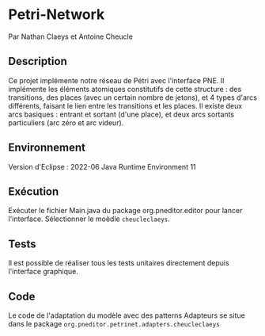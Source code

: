 # Petri-Network
Par Nathan Claeys et Antoine Cheucle

## Description
Ce projet implémente notre réseau de Pétri avec l'interface PNE. Il implémente les éléments atomiques constitutifs de cette structure : des transitions, des places (avec un certain nombre de jetons), et 4 types d'arcs différents, faisant le lien entre les transitions et les places. Il existe deux arcs basiques : entrant et sortant (d'une place), et deux arcs sortants particuliers (arc zéro et arc videur).

## Environnement
Version d'Eclipse : 2022-06
Java Runtime Environment 11

## Exécution
Exécuter le fichier Main.java du package org.pneditor.editor pour lancer l'interface. Sélectionner le moèdle `cheucleclaeys`.

## Tests
Il est possible de réaliser tous les tests unitaires directement depuis l'interface graphique.

## Code
Le code de l'adaptation du modèle avec des patterns Adapteurs se situe dans le package `org.pneditor.petrinet.adapters.cheucleclaeys`